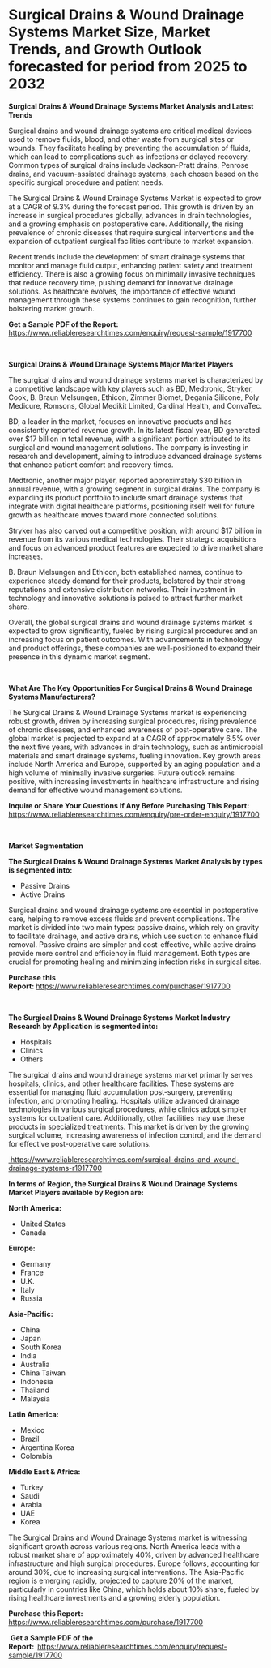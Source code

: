 <p><h1>Surgical Drains & Wound Drainage Systems Market Size, Market Trends, and Growth Outlook forecasted for period from 2025 to 2032</h1></p><p><strong>Surgical Drains & Wound Drainage Systems Market Analysis and Latest Trends</strong></p>
<p><p>Surgical drains and wound drainage systems are critical medical devices used to remove fluids, blood, and other waste from surgical sites or wounds. They facilitate healing by preventing the accumulation of fluids, which can lead to complications such as infections or delayed recovery. Common types of surgical drains include Jackson-Pratt drains, Penrose drains, and vacuum-assisted drainage systems, each chosen based on the specific surgical procedure and patient needs.</p><p>The Surgical Drains & Wound Drainage Systems Market is expected to grow at a CAGR of 9.3% during the forecast period. This growth is driven by an increase in surgical procedures globally, advances in drain technologies, and a growing emphasis on postoperative care. Additionally, the rising prevalence of chronic diseases that require surgical interventions and the expansion of outpatient surgical facilities contribute to market expansion.</p><p>Recent trends include the development of smart drainage systems that monitor and manage fluid output, enhancing patient safety and treatment efficiency. There is also a growing focus on minimally invasive techniques that reduce recovery time, pushing demand for innovative drainage solutions. As healthcare evolves, the importance of effective wound management through these systems continues to gain recognition, further bolstering market growth.</p></p>
<p><strong>Get a Sample PDF of the Report:&nbsp;</strong> <a href="https://www.reliableresearchtimes.com/enquiry/request-sample/1917700?utm_campaign=2641&utm_medium=2&utm_source=Github&utm_content=ia&utm_term=16042025&utm_id=surgical-drains-wound-drainage-systems">https://www.reliableresearchtimes.com/enquiry/request-sample/1917700</a></p>
<p>&nbsp;</p>
<p><strong>Surgical Drains & Wound Drainage Systems Major Market Players</strong></p>
<p><p>The surgical drains and wound drainage systems market is characterized by a competitive landscape with key players such as BD, Medtronic, Stryker, Cook, B. Braun Melsungen, Ethicon, Zimmer Biomet, Degania Silicone, Poly Medicure, Romsons, Global Medikit Limited, Cardinal Health, and ConvaTec. </p><p>BD, a leader in the market, focuses on innovative products and has consistently reported revenue growth. In its latest fiscal year, BD generated over $17 billion in total revenue, with a significant portion attributed to its surgical and wound management solutions. The company is investing in research and development, aiming to introduce advanced drainage systems that enhance patient comfort and recovery times.</p><p>Medtronic, another major player, reported approximately $30 billion in annual revenue, with a growing segment in surgical drains. The company is expanding its product portfolio to include smart drainage systems that integrate with digital healthcare platforms, positioning itself well for future growth as healthcare moves toward more connected solutions.</p><p>Stryker has also carved out a competitive position, with around $17 billion in revenue from its various medical technologies. Their strategic acquisitions and focus on advanced product features are expected to drive market share increases.</p><p>B. Braun Melsungen and Ethicon, both established names, continue to experience steady demand for their products, bolstered by their strong reputations and extensive distribution networks. Their investment in technology and innovative solutions is poised to attract further market share.</p><p>Overall, the global surgical drains and wound drainage systems market is expected to grow significantly, fueled by rising surgical procedures and an increasing focus on patient outcomes. With advancements in technology and product offerings, these companies are well-positioned to expand their presence in this dynamic market segment.</p></p>
<p>&nbsp;</p>
<p><strong>What Are The Key Opportunities For Surgical Drains & Wound Drainage Systems Manufacturers?</strong></p>
<p><p>The Surgical Drains & Wound Drainage Systems market is experiencing robust growth, driven by increasing surgical procedures, rising prevalence of chronic diseases, and enhanced awareness of post-operative care. The global market is projected to expand at a CAGR of approximately 6.5% over the next five years, with advances in drain technology, such as antimicrobial materials and smart drainage systems, fueling innovation. Key growth areas include North America and Europe, supported by an aging population and a high volume of minimally invasive surgeries. Future outlook remains positive, with increasing investments in healthcare infrastructure and rising demand for effective wound management solutions.</p></p>
<p><strong>Inquire or Share Your Questions If Any Before Purchasing This Report:</strong> <a href="https://www.reliableresearchtimes.com/enquiry/pre-order-enquiry/1917700?utm_campaign=2641&utm_medium=2&utm_source=Github&utm_content=ia&utm_term=16042025&utm_id=surgical-drains-wound-drainage-systems">https://www.reliableresearchtimes.com/enquiry/pre-order-enquiry/1917700</a></p>
<p>&nbsp;</p>
<p><strong>Market Segmentation</strong></p>
<p><strong>The Surgical Drains & Wound Drainage Systems Market Analysis by types is segmented into:</strong></p>
<p><ul><li>Passive Drains</li><li>Active Drains</li></ul></p>
<p><p>Surgical drains and wound drainage systems are essential in postoperative care, helping to remove excess fluids and prevent complications. The market is divided into two main types: passive drains, which rely on gravity to facilitate drainage, and active drains, which use suction to enhance fluid removal. Passive drains are simpler and cost-effective, while active drains provide more control and efficiency in fluid management. Both types are crucial for promoting healing and minimizing infection risks in surgical sites.</p></p>
<p><strong>Purchase this Report:&nbsp;</strong><a href="https://www.reliableresearchtimes.com/purchase/1917700?utm_campaign=2641&utm_medium=2&utm_source=Github&utm_content=ia&utm_term=16042025&utm_id=surgical-drains-wound-drainage-systems">https://www.reliableresearchtimes.com/purchase/1917700</a></p>
<p>&nbsp;</p>
<p><strong>The Surgical Drains & Wound Drainage Systems Market Industry Research by Application is segmented into:</strong></p>
<p><ul><li>Hospitals</li><li>Clinics</li><li>Others</li></ul></p>
<p><p>The surgical drains and wound drainage systems market primarily serves hospitals, clinics, and other healthcare facilities. These systems are essential for managing fluid accumulation post-surgery, preventing infection, and promoting healing. Hospitals utilize advanced drainage technologies in various surgical procedures, while clinics adopt simpler systems for outpatient care. Additionally, other facilities may use these products in specialized treatments. This market is driven by the growing surgical volume, increasing awareness of infection control, and the demand for effective post-operative care solutions.</p></p>
<p><a href="https://www.reliableresearchtimes.com/surgical-drains-and-wound-drainage-systems-r1917700?utm_campaign=2641&utm_medium=2&utm_source=Github&utm_content=ia&utm_term=16042025&utm_id=surgical-drains-wound-drainage-systems">&nbsp;https://www.reliableresearchtimes.com/surgical-drains-and-wound-drainage-systems-r1917700</a></p>
<p><strong>In terms of Region, the Surgical Drains & Wound Drainage Systems Market Players available by Region are:</strong></p>
<p>
    <p> <strong> North America: </strong>
        <ul>
            <li>United States</li>
            <li>Canada</li>
        </ul>
        </p> 
    <p> <strong> Europe: </strong>
        <ul>
            <li>Germany</li>
            <li>France</li>
            <li>U.K.</li>
            <li>Italy</li>
            <li>Russia</li>
        </ul>
        </p> 
    <p> <strong> Asia-Pacific: </strong>
        <ul>
            <li>China</li>
            <li>Japan</li>
            <li>South Korea</li>
            <li>India</li>
            <li>Australia</li>
            <li>China Taiwan</li>
            <li>Indonesia</li>
            <li>Thailand</li>
            <li>Malaysia</li>
        </ul>
        </p> 
    <p> <strong> Latin America: </strong>
        <ul>
            <li>Mexico</li>
            <li>Brazil</li>
            <li>Argentina Korea</li>
            <li>Colombia</li>
        </ul>
        </p> 
    <p> <strong> Middle East & Africa: </strong>
        <ul>
            <li>Turkey</li>
            <li>Saudi</li>
            <li>Arabia</li>
            <li>UAE</li>
            <li>Korea</li>
        </ul>
    </p>
    </p>
<p><p>The Surgical Drains and Wound Drainage Systems market is witnessing significant growth across various regions. North America leads with a robust market share of approximately 40%, driven by advanced healthcare infrastructure and high surgical procedures. Europe follows, accounting for around 30%, due to increasing surgical interventions. The Asia-Pacific region is emerging rapidly, projected to capture 20% of the market, particularly in countries like China, which holds about 10% share, fueled by rising healthcare investments and a growing elderly population.</p></p>
<p><strong>Purchase this Report: </strong><a href="https://www.reliableresearchtimes.com/purchase/1917700?utm_campaign=2641&utm_medium=2&utm_source=Github&utm_content=ia&utm_term=16042025&utm_id=surgical-drains-wound-drainage-systems">https://www.reliableresearchtimes.com/purchase/1917700</a></p>
<p>&nbsp;<strong>Get a Sample PDF of the Report:&nbsp;&nbsp;</strong><a href="https://www.reliableresearchtimes.com/enquiry/request-sample/1917700?utm_campaign=2641&utm_medium=2&utm_source=Github&utm_content=ia&utm_term=16042025&utm_id=surgical-drains-wound-drainage-systems">https://www.reliableresearchtimes.com/enquiry/request-sample/1917700</a></p>
<p><strong></strong></p>
<p><p></p><p></p><p></p></p>
